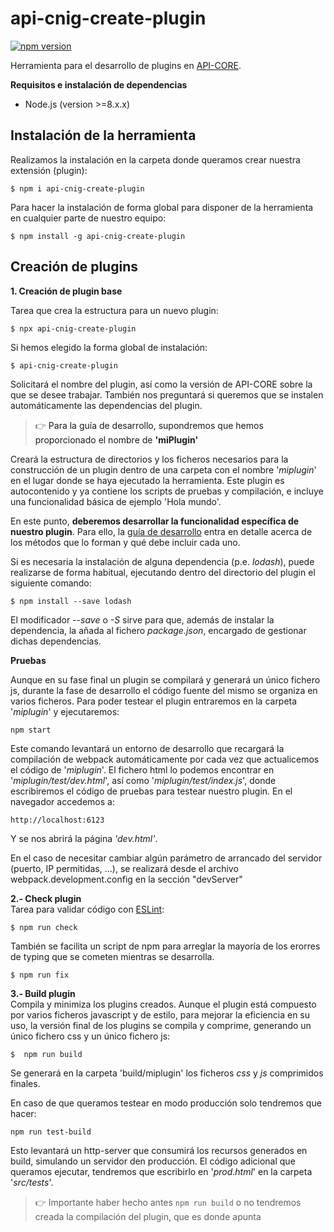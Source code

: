 # api-cnig-create-plugin
[![npm version](https://img.shields.io/npm/v/api-cnig-create-plugin.svg)](https://www.npmjs.com/package/api-cnig-create-plugin)

Herramienta para el desarrollo de plugins en [API-CORE](https://github.com/IGN-CNIG/API-CNIG). 

**Requisitos e instalación de dependencias**

* Node.js (version >=8.x.x)
## Instalación de la herramienta

Realizamos la instalación en la carpeta donde queramos crear nuestra extensión (plugin):

```shell
$ npm i api-cnig-create-plugin
```

Para hacer la instalación de forma global para disponer de la herramienta en cualquier parte de nuestro equipo:

```shell
$ npm install -g api-cnig-create-plugin
```
## Creación de plugins
**1. Creación de plugin base**  

Tarea que crea la estructura para un nuevo plugin:  
```shell
$ npx api-cnig-create-plugin
```

Si hemos elegido la forma global de instalación:  
```shell
$ api-cnig-create-plugin
```

Solicitará el nombre del plugin, así como la versión de API-CORE sobre la que se desee trabajar. También nos preguntará si queremos que se instalen automáticamente las dependencias del plugin.
> :point_right:  <a> Para la guía de desarrollo, supondremos que hemos proporcionado el nombre de **'miPlugin'** </a>  

Creará la estructura de directorios y los ficheros necesarios para la construcción de un plugin dentro de una carpeta con el nombre '_miplugin_' en el lugar donde se haya ejecutado la herramienta.
Este plugin es autocontenido y ya contiene los scripts de pruebas y compilación, e incluye una funcionalidad básica de ejemplo 'Hola mundo'.

En este punto, **deberemos desarrollar la funcionalidad específica de nuestro plugin**. Para ello, la [guía de desarrollo](https://github.com/IGN-CNIG/API-CNIG/wiki/9.-Gu%C3%ADa-de-desarrollo) entra en detalle acerca de los métodos que lo forman y qué debe incluir cada uno.

Si es necesaria la instalación de alguna dependencia (p.e. _lodash_), puede realizarse de forma habitual, ejecutando dentro del directorio del plugin el siguiente comando:
```shell
$ npm install --save lodash
```
El modificador _--save_ o _-S_ sirve para que, además de instalar la dependencia, la añada al fichero _package.json_, encargado de gestionar dichas dependencias.

**Pruebas**  

Aunque en su fase final un plugin se compilará y generará un único fichero js, durante la fase de desarrollo el código fuente del mismo se organiza en varios ficheros. Para poder testear el plugin entraremos en la carpeta '_miplugin_' y ejecutaremos:
```shell
npm start
```
 Este comando levantará un entorno de desarrollo que recargará la compilación de webpack automáticamente por cada vez que actualicemos el código de '_miplugin_'. El fichero html lo podemos encontrar en '_miplugin/test/dev.html_', así como '_miplugin/test/index.js_', donde escribiremos el código de pruebas para testear nuestro plugin. En el navegador accedemos a:

```html
http://localhost:6123
```  
Y se nos abrirá la página _'dev.html'_.

En el caso de necesitar cambiar algún parámetro de arrancado del servidor (puerto, IP permitidas, ...), se realizará desde el archivo webpack.development.config  en la sección "devServer" 


**2.- Check plugin**  
Tarea para validar código con [ESLint](https://eslint.org/):
```shell
$ npm run check
```
También se facilita un script de npm para arreglar la mayoría de los erorres de typing que se cometen mientras se desarrolla.

```shell
$ npm run fix
```

**3.- Build plugin**  
Compila y minimiza los plugins creados. Aunque el plugin está compuesto por varios ficheros javascript y de estilo, para mejorar la eficiencia en su uso, la versión final de los plugins se compila y comprime, generando un único fichero css y un único fichero js:
```shell
$  npm run build
```
Se generará en la carpeta 'build/miplugin' los ficheros _css_ y _js_ comprimidos finales.

En caso de que queramos testear en modo producción solo tendremos que hacer:
```shell
npm run test-build
```
Esto levantará un http-server que consumirá los recursos generados en build, simulando un servidor den producción. El código adicional que queramos ejecutar, tendremos que escribirlo en '_prod.html_' en la carpeta '_src/tests_'.
> :point_right: Importante haber hecho antes `npm run build` o no tendremos creada la compilación del plugin, que es donde apunta
